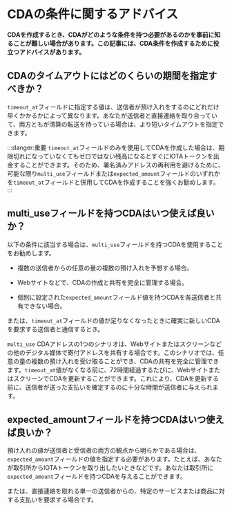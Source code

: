 # CDAの条件に関するアドバイス
<!-- # Advice about the conditions of a CDA -->

**CDAを作成するとき、CDAがどのような条件を持つ必要があるのかを事前に知ることが難しい場合があります。この記事には、CDA条件を作成するために役立つアドバイスがあります。**
<!-- **When you're creating a CDA, you may find it difficult to know in advance what conditions it should have. This article has some useful advice for creating CDA conditions.** -->

## CDAのタイムアウトにはどのくらいの期間を指定すべきか？
<!-- ## How long should I specify in a CDA's timeout? -->

`timeout_at`フィールドに指定する値は、送信者が預け入れをするのにどれだけ早くかかるかによって異なります。あなたが送信者と直接連絡を取り合っていて、両方ともが清算の転送を待っている場合は、より短いタイムアウトを指定できます。
<!-- The value that you specify in the `timeout_at` field depends on how fast you expect the depositor to make a deposit. If you are in direct contact with the depositor and you are both waiting to settle the transfer, you can specify a shorter timeout. -->

:::danger:重要
`timeout_at`フィールドのみを使用してCDAを作成した場合は、期限切れになっていなくてもゼロではない残高になるとすぐにIOTAトークンを出金することができます。そのため、署名済みアドレスの再利用を避けるために、可能な限り`multi_use`フィールドまたは`expected_amount`フィールドのいずれかを`timeout_at`フィールドと併用してCDAを作成することを強くお勧めします。
:::
<!-- :::danger:Important -->
<!-- If a CDA was created with only the `timeout_at` field, it can be used in outgoing payments as soon as it has a non-zero balance even if it hasn't expired. So, to avoid withdrawing from a spent address, we recommend creating CDAs with either the `multi_use` field or with the `expected_amount` field whenever possible. -->
<!-- ::: -->

## multi_useフィールドを持つCDAはいつ使えば良いか？
<!-- ## When should I create a multi-use CDA? -->

以下の条件に該当する場合は、`multi_use`フィールドを持つCDAを使用することをお勧めします。
<!-- We recommend that you use multi-use CDAs when the following conditions are true: -->

- 複数の送信者からの任意の量の複数の預け入れを予想する場合。
<!-- - You expect multiple payments of arbitrary value from multiple depositors. -->
- Webサイトなどで、CDAの作成と共有を完全に管理する場合。
<!-- - You fully control the creation and sharing of the CDA, for example on your website. -->
- 個別に設定された`expected_amount`フィールド値を持つCDAを各送信者と共有できない場合。
<!-- - When you cannot share a CDA with the `expected_amount` field value set with each depositor individually. -->

または、`timeout_at`フィールドの値が足りなくなったときに確実に新しいCDAを要求する送信者と通信するとき。
<!-- Or when communicating with depositors who reliably request a new CDA when the `timeout_at` field value is running out. -->

`multi_use` CDAアドレスの1つのシナリオは、Webサイトまたはスクリーンなどの他のデジタル媒体で寄付アドレスを共有する場合です。このシナリオでは、任意の量の複数の預け入れを受け取ることができ、CDAの共有を完全に管理できます。`timeout_at`値がなくなる前に、72時間経過するたびに、WebサイトまたはスクリーンでCDAを更新することができます。これにより、CDAを更新する前に、送信者が送った支払いを確定するのに十分な時間が送信者に与えられます。
<!-- One scenario for `multi_use` CDA addresses is sharing a donation address on a website or other digital medium, such as a screen. In this scenario, you can receive multiple deposits of arbitrary value and you fully control the sharing of the CDA. You can refresh the CDA on the website or screen each time the CDA is 72 hours before its `timeout_at` value runs out. This gives depositors enough time to finalize the payments they may have sent before you refreshed the CDA. -->

## expected_amountフィールドを持つCDAはいつ使えば良いか？
<!-- ## When should I create a CDA with an expected amount? -->

預け入れの値が送信者と受信者の両方の観点から明らかである場合は、`expected_amount`フィールドの値を指定する必要があります。たとえば、あなたが取引所からIOTAトークンを取り出したいときなどです。あなたは取引所に`expected_amount`フィールドを持つCDAを与えることができます。
<!-- You should specify the value of the `expected_amount` field when the value of the deposit is clear from both the depositor's and the receiver's point of views. For example, when you want to withdraw from an exchange. You can give a CDA with an expected amount to the exchange. -->

または、直接連絡を取れる単一の送信者からの、特定のサービスまたは商品に対する支払いを要求する場合です。
<!-- Or when you request a payment for a specific service or good from a single deposit with whom you have direct communication. -->
